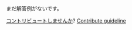 
まだ解答例がないです。

[コントリビュートしませんか](https://github.com/BFEdev/BFE.dev-solutions/blob/main/react-quiz/react-re-render-2_ja.md)?  [Contribute guideline](https://github.com/BFEdev/BFE.dev-solutions#how-to-contribute)
